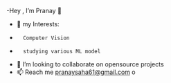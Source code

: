 -Hey , I’m Pranay 👋 
- 👀 my Interests:
-       Computer Vision
-       studying various ML model
- 💞️ I’m looking to collaborate on opensource projects
- 📫 Reach me pranaysaha61@gmail.com
        o
<!---
pranay-009/pranay-009 is a ✨ special ✨ repository because its `README.md` (this file) appears on your GitHub profile.
You can click the Preview link to take a look at your changes.
--->
